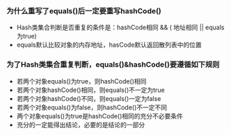 ### 为什么重写了equals()后一定要重写hashCode()
* Hash类集合判断是否重复的条件是：hashCode相同 && ( 地址相同 || equals为true)
* equals默认比较对象的内存地址，hasCode默认返回散列表中的位置

### 为了Hash类集合重复判断，equals()&hashCode()要遵循如下规则
* 若两个对象equals()为true，则hashCode()相同
* 若两个对象hashCode()相同，则equals()不一定为true
* 若两个对象hashCode()不同，则equals()一定为false
* 若两个对象equals()为false，则hashCode()不一定不同
* 两个对象equals()为true是hashCode()相同的充分不必要条件
* 充分的一定能得出结论，必要的是结论的一部分